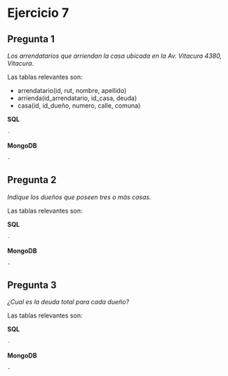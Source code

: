 # Ejercicio 7

## Pregunta 1

*Los arrendatarios que arriendan la casa ubicada en la Av. Vitacura 4380, Vitacura*.

Las tablas relevantes son:

- arrendatario(id, rut, nombre, apellido)
- arrienda(id_arrendatario, id_casa, deuda)
- casa(id, id_dueño, numero, calle, comuna)

**SQL**

```sql
-
```

**MongoDB**

```
-
```

## Pregunta 2

*Indique los dueños que poseen tres o más casas.*

Las tablas relevantes son:


**SQL**

```sql
-
```

**MongoDB**

```
-
```

## Pregunta 3

*¿Cual es la deuda total para cada dueño?*

Las tablas relevantes son:

**SQL**

```sql
-
```

**MongoDB**

```
-
```